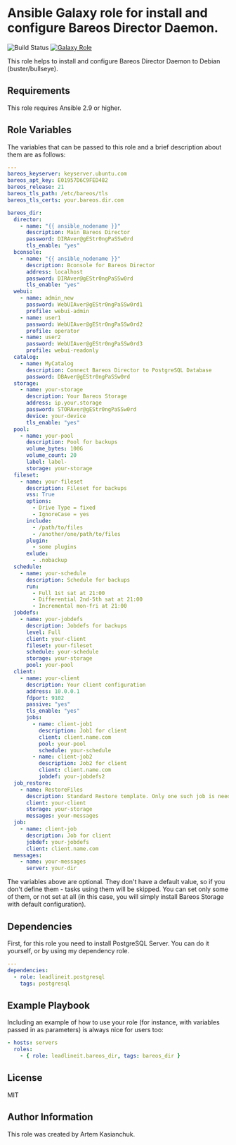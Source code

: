 # Ansible Galaxy role for install and configure Bareos Director Daemon.

![Build Status](https://github.com/leadlineit/ansible-role-bareos_dir/actions/workflows/ansible-galaxy-ci.yml/badge.svg)
[![Galaxy Role](https://img.shields.io/badge/Ansible--Galaxy-leadlineit.bareos_dir-blue.svg?logo=ansible&logoColor=white)](https://galaxy.ansible.com/leadlineit/bareos_dir/)

This role helps to install and configure Bareos Director Daemon to Debian (buster/bullseye).

Requirements
------------

This role requires Ansible 2.9 or higher.

Role Variables
--------------

The variables that can be passed to this role and a brief description about them are as follows:

```yaml
---
bareos_keyserver: keyserver.ubuntu.com
bareos_apt_key: E01957D6C9FED482
bareos_release: 21
bareos_tls_path: /etc/bareos/tls
bareos_tls_certs: your.bareos.dir.com

bareos_dir:
  director: 
    - name: "{{ ansible_nodename }}"
      description: Main Bareos Director
      password: DIRAver@gEStr0ngPaSSw0rd
      tls_enable: "yes"
  bconsole:
    - name: "{{ ansible_nodename }}"
      description: Bconsole for Bareos Director
      address: localhost
      password: DIRAver@gEStr0ngPaSSw0rd
      tls_enable: "yes"
  webui:
    - name: admin_new
      password: WebUIAver@gEStr0ngPaSSw0rd1
      profile: webui-admin
    - name: user1
      password: WebUIAver@gEStr0ngPaSSw0rd2
      profile: operator
    - name: user2
      password: WebUIAver@gEStr0ngPaSSw0rd3
      profile: webui-readonly
  catalog:
    - name: MyCatalog
      description: Connect Bareos Director to PostgreSQL Database
      password: DBAver@gEStr0ngPaSSw0rd
  storage:
    - name: your-storage
      description: Your Bareos Storage
      address: ip.your.storage
      password: STORAver@gEStr0ngPaSSw0rd
      device: your-device
      tls_enable: "yes"
  pool:
    - name: your-pool
      description: Pool for backups
      volume_bytes: 100G
      volume_count: 20
      label: label-
      storage: your-storage
  fileset:
    - name: your-fileset
      description: Fileset for backups
      vss: True
      options:
        - Drive Type = fixed
        - IgnoreCase = yes
      include:
        - /path/to/files
        - /another/one/path/to/files
      plugin:
        - some plugins
      exlude:
        - .nobackup
  schedule:
    - name: your-schedule
      description: Schedule for backups
      run:
        - Full 1st sat at 21:00
        - Differential 2nd-5th sat at 21:00
        - Incremental mon-fri at 21:00
  jobdefs:
    - name: your-jobdefs
      description: Jobdefs for backups
      level: Full
      client: your-client
      fileset: your-fileset
      schedule: your-schedule
      storage: your-storage
      pool: your-pool
  client:
    - name: your-client
      description: Your client configuration
      address: 10.0.0.1
      fdport: 9102
      passive: "yes"
      tls_enable: "yes"
      jobs:
        - name: client-job1
          description: Job1 for client
          client: client.name.com
          pool: your-pool
          schedule: your-schedule
        - name: client-job2
          description: Job2 for client
          client: client.name.com
          jobdef: your-jobdefs2
  job_restore:
    - name: RestoreFiles
      description: Standard Restore template. Only one such job is needed for all standard Jobs/Clients/Storage
      client: your-client
      storage: your-storage
      messages: your-messages
  job:
    - name: client-job
      description: Job for client
      jobdef: your-jobdefs
      client: client.name.com
  messages:
    - name: your-messages
      server: your-dir
```

The variables above are optional. They don't have a default value, so if you don't define them - tasks using them will be skipped. 
You can set only some of them, or not set at all (in this case, you will simply install Bareos Storage with default configuration). 

Dependencies
------------

First, for this role you need to install PostgreSQL Server. You can do it yourself, or by using my dependency role.

```yaml
---
dependencies:
  - role: leadlineit.postgresql
    tags: postgresql
```

Example Playbook
----------------

Including an example of how to use your role (for instance, with variables passed in as parameters) is always nice for users too:

```yaml
- hosts: servers
  roles:
    - { role: leadlineit.bareos_dir, tags: bareos_dir }
```

License
-------

MIT

Author Information
------------------

This role was created by Artem Kasianchuk.
